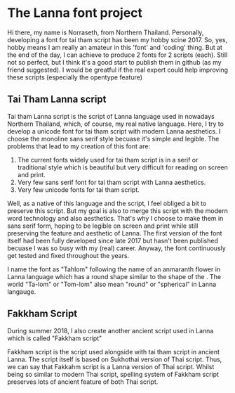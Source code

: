 # The Lanna font project

Hi there, my name is Norraseth, from Northern Thailand. Personally, developing a font for tai tham script has been my hobby scine 2017. So, yes, hobby means I am really an amateur in this 'font' and 'coding' thing. But at the end of the day, I can achieve to produce 2 fonts for 2 scripts (each).
Still not so perfect, but I think it's a good start to publish them in github (as my friend suggested). I would be greatful if the real expert could help improving these scripts (especially the opentype feature)

## Tai Tham Lanna script
Tai tham Lanna script is the script of Lanna language used in nowadays Northern Thailand, which, of course, my real native language. Here, I try to develop a unicode font for tai tham script with modern Lanna aesthetics. I choose the monoline sans serif style becuase it's simple and legible. The problems that lead to my creation of this font are:
1. The current fonts widely used for tai tham script is in a serif or traditional style which is beautiful but very difficult for reading on screen and print. 
2. Very few sans serif font for tai tham script with Lanna aesthetics.
3. Very few unicode fonts for tai tham script.

Well, as a native of this language and the script, I feel obliged a bit to preserve this script. But my goal is also to merge this script with the modern word technology and also aesthetics. That's why I choose to make them in sans serif form, hoping to be legible on screen and print while still preserving the feature and aesthetic of Lanna. The first version of the font itself had been fully developed since late 2017 but hasn't been published becuase I was so busy with my (real) career. Anyway, the font continuously get tested and fixed throughout the years.

I name the font as "Tahlom" following the name of an anmaranth flower in Lanna language which has a round shape similar to the shape of the . The world "Ta-lom" or "Tom-lom" also mean "round" or "spherical" in Lanna langauge.

## Fakkham Script
During summer 2018, I also create another ancient script used in Lanna which is called "Fakkham script"

Fakkham script is the script used alongside with tai tham script in ancient Lanna. 
The script itself is based on Sukhothai version of Thai script. 
Thus, we can say that Fakkahm script is a Lanna version of Thai script.
Whilst being so similar to modern Thai script, spelling system of Fakkham script preserves lots of ancient feature of both Thai script.
